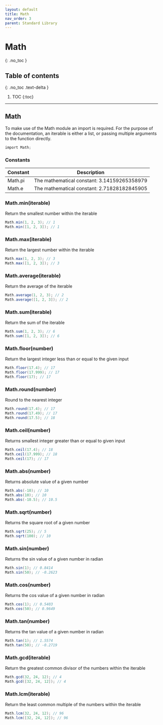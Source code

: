 ```yaml
---
layout: default
title: Math
nav_order: 3
parent: Standard Library
---
```


# Math
{: .no_toc }

## Table of contents
{: .no_toc .text-delta }

1. TOC
{:toc}

---

## Math

To make use of the Math module an import is required. For the purpose of the documentation, an iterable 
is either a list, or passing multiple arguments to the function directly.

```cs
import Math;
```

### Constants

| Constant     | Description                                            |
|--------------|--------------------------------------------------------|
| Math.pi      | The mathematical constant: 3.14159265358979            |
| Math.e       | The mathematical constant: 2.71828182845905            |

### Math.min(iterable)

Return the smallest number within the iterable

```cs
Math.min(1, 2, 3); // 1
Math.min([1, 2, 3]); // 1
```

### Math.max(iterable)

Return the largest number within the iterable

```cs
Math.max(1, 2, 3); // 3
Math.max([1, 2, 3]); // 3
```

### Math.average(iterable)

Return the average of the iterable

```cs
Math.average(1, 2, 3); // 2
Math.average([1, 2, 3]); // 2
```

### Math.sum(iterable)

Return the sum of the iterable

```cs
Math.sum(1, 2, 3); // 6
Math.sum([1, 2, 3]); // 6
```

### Math.floor(number)

Return the largest integer less than or equal to the given input

```cs
Math.floor(17.4); // 17
Math.floor(17.999); // 17
Math.floor(17); // 17
```

### Math.round(number)

Round to the nearest integer

```cs
Math.round(17.4); // 17
Math.round(17.49); // 17
Math.round(17.5); // 18
```

### Math.ceil(number)

Returns smallest integer greater than or equal to given input

```cs
Math.ceil(17.4); // 18
Math.ceil(17.999); // 18
Math.ceil(17); // 17
```

### Math.abs(number)

Returns absolute value of a given number

```cs
Math.abs(-10); // 10
Math.abs(10); // 10
Math.abs(-10.5); // 10.5
```

### Math.sqrt(number)

Returns the square root of a given number

```cs
Math.sqrt(25); // 5
Math.sqrt(100); // 10
```

### Math.sin(number)

Returns the sin value of a given number in radian

```cs
Math.sin(1); // 0.8414
Math.sin(50); // -0.2623
```

### Math.cos(number)

Returns the cos value of a given number in radian

```cs
Math.cos(1); // 0.5403
Math.cos(50); // 0.9649
```

### Math.tan(number)

Returns the tan value of a given number in radian

```cs
Math.tan(1); // 1.5574
Math.tan(50); // -0.2719
```

### Math.gcd(iterable)

Return the greatest common divisor of the numbers within the iterable

```cs
Math.gcd(32, 24, 12); // 4
Math.gcd([32, 24, 12]); // 4
```

### Math.lcm(iterable)

Return the least common multiple of the numbers within the iterable

```cs
Math.lcm(32, 24, 12); // 96
Math.lcm([32, 24, 12]); // 96
```
